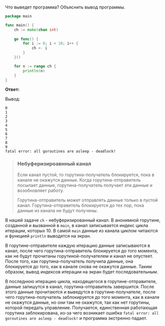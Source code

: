 Что выведет программа? Объяснить вывод программы.

```go
package main

func main() {
	ch := make(chan int)
	
	go func() {
		for i := 0; i < 10; i++ {
			ch <- i
		}
	}()

	for n := range ch {
		println(n)
	}
}
```

**Ответ:**

Вывод:
```
0
1                                                 
2                                                 
3                                                 
4                                                 
5                                                 
6                                                 
7                                                 
8                                                 
9                                                 
fatal error: all goroutines are asleep - deadlock!
```

>### Небуферизироавнный канал
> Если канал пустой, то горутина-получатель блокируется, пока в канале не окажутся данные. Когда горутина-отправитель 
посылает данные, горутина-получатель получает эти данные и возобновляет работу.
>
>Горутина-отправитель может отправлять данные только в пустой канал. Горутина-отправитель блокируется до тех пор, пока 
данные из канала не будут получены.

В нашей задаче `ch` - небуферизированный канал. В анонимной горутине, созданной и вызванной в `main`, в канал 
записывается индекс цикла итерации, которых 10. В самой `main` данные из канала циклом читаются и функцией `println` 
выводятся на экран.

В горутине-отправителе каждую итерацию данные записываются в канал, после чего горутина-отправитель блокируется до того
момента, как не будут прочитаны горутиной-получателем и канал не опустеет. После того, как горутина-получатель получила 
данные, она блокируется до того, как в канале снова не окажутся данные. Таким образом, вывод индексов итерации на экран 
будет последовательным.

В последнюю итерацию цикла, находящегося в горутине-отправителе, данные запишутся в канал, горутина-отправитель 
завершится. После этого данные прочитаются и выведутся в горутине-получателе, после чего горутина-получатель 
заблокируется до того момента, как в канале не окажутся данные, но они там не окажутся, так как нет горутины, которой 
передать управление. Получается, единственная работающая горутина заблокирована, из-за чего возникает ошибка 
`fatal error: all goroutines are asleep - deadlock!` и программа экстренно падает.